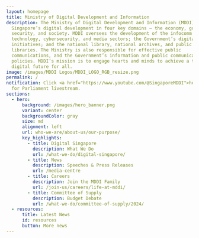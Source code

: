 ```yaml
---
layout: homepage
title: Ministry of Digital Development and Information
description: The Ministry of Digital Development and Information (MDDI) drives
  Singapore’s digital development in four key domains — the economy, government,
  security, and society. MDDI oversees the development of the infocomm
  technology, cybersecurity, and media sectors; the Government’s digitalisation
  initiatives; and the national library, national archives, and public
  libraries. The Ministry is also responsible for effective public
  communications, and the Government’s information and public communication
  policies. MDDI’s mission is to engage hearts and minds to achieve a thriving
  digital future for all.
image: /images/MDDI Logos/MDDI_LOGO_RGB_resize.png
permalink: /
notification: Click <a href="https://www.youtube.com/@SingaporeMDDI">here</a>
  for Parliament livestream.
sections:
  - hero:
      background: /images/hero_banner.png
      variant: center
      backgroundColor: gray
      size: md
      alignment: left
      url: who-we-are/about-us/our-purpose/
      key_highlights:
        - title: Digital Singapore
          description: What We Do
          url: /what-we-do/digital-singapore/
        - title: News
          description: Speeches & Press Releases
          url: /media-centre
        - title: Careers
          description: Join the MDDI Family
          url: /join-us/careers/life-at-mddi/
        - title: Committee of Supply
          description: Budget Debate
          url: /what-we-do/committee-of-supply/2024/
  - resources:
      title: Latest News
      id: resources
      button: More news
---
```

